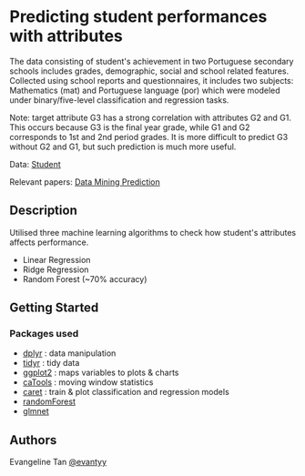 # Predicting student performances with attributes

The data consisting of student's achievement in two Portuguese secondary schools includes grades, demographic, social and school related features. Collected using school reports and questionnaires, it includes two subjects: Mathematics (mat) and Portuguese language (por) which were modeled under binary/five-level classification and regression tasks. <p> Note: target attribute G3 has a strong correlation with attributes G2 and G1. <br /> This occurs because G3 is the final year grade, while G1 and G2 corresponds to 1st and 2nd period grades. It is more difficult to predict G3 without G2 and G1, but such prediction is much more useful.

Data: [Student](https://archive.ics.uci.edu/ml/datasets/student+performance) </p>
Relevant papers: [Data Mining Prediction](http://www3.dsi.uminho.pt/pcortez/student.pdf)

## Description

Utilised three machine learning algorithms to check how student's attributes affects performance.
- Linear Regression
- Ridge Regression
- Random Forest (~70% accuracy)

## Getting Started

### Packages used

* [dplyr](https://cran.r-project.org/web/packages/dplyr/dplyr.pdf) : data manipulation
* [tidyr](https://cran.r-project.org/web/packages/tidyr/tidyr.pdf) : tidy data
* [ggplot2](https://cran.r-project.org/package=ggplot2/ggplot2.pdf) : maps variables to plots & charts
* [caTools](https://cran.r-project.org/web/packages/caTools/caTools.pdf) : moving window statistics
* [caret](https://cran.r-project.org/web/packages/caret/caret.pdf) : train & plot classification and regression models
* [randomForest](https://cran.r-project.org/web/packages/randomForest/randomForest.pdf)
* [glmnet](https://cran.r-project.org/web/packages/glmnet/glmnet.pdf)

## Authors

Evangeline Tan
[@evantyy](https://github.com/evantyy)

